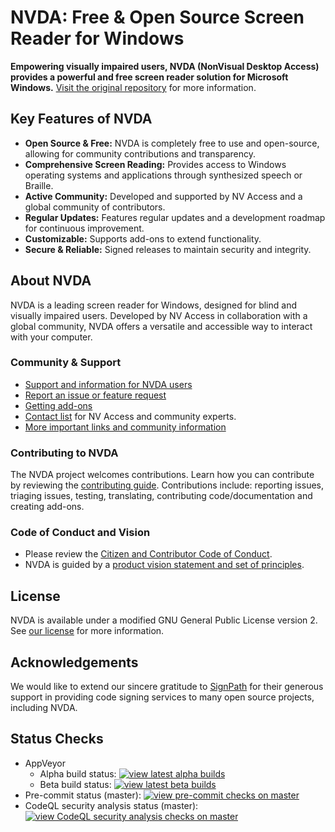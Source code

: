 # NVDA: Free & Open Source Screen Reader for Windows

**Empowering visually impaired users, NVDA (NonVisual Desktop Access) provides a powerful and free screen reader solution for Microsoft Windows.**  [Visit the original repository](https://github.com/nvaccess/nvda) for more information.

## Key Features of NVDA

*   **Open Source & Free:** NVDA is completely free to use and open-source, allowing for community contributions and transparency.
*   **Comprehensive Screen Reading:** Provides access to Windows operating systems and applications through synthesized speech or Braille.
*   **Active Community:** Developed and supported by NV Access and a global community of contributors.
*   **Regular Updates:**  Features regular updates and a development roadmap for continuous improvement.
*   **Customizable:**  Supports add-ons to extend functionality.
*   **Secure & Reliable:** Signed releases to maintain security and integrity.

## About NVDA

NVDA is a leading screen reader for Windows, designed for blind and visually impaired users. Developed by NV Access in collaboration with a global community, NVDA offers a versatile and accessible way to interact with your computer.

### Community & Support

*   [Support and information for NVDA users](https://www.nvaccess.org/get-help/)
*   [Report an issue or feature request](./projectDocs/issues/readme.md)
*   [Getting add-ons](https://download.nvaccess.org/documentation/userGuide.html#AddonsManager)
*   [Contact list](./projectDocs/community/expertsList.md) for NV Access and community experts.
*   [More important links and community information](./projectDocs/community/readme.md)

### Contributing to NVDA

The NVDA project welcomes contributions. Learn how you can contribute by reviewing the [contributing guide](./.github/CONTRIBUTING.md). Contributions include: reporting issues, triaging issues, testing, translating, contributing code/documentation and creating add-ons.

### Code of Conduct and Vision

*   Please review the [Citizen and Contributor Code of Conduct](CODE_OF_CONDUCT.md).
*   NVDA is guided by a [product vision statement and set of principles](./projectDocs/product_vision.md).

## License

NVDA is available under a modified GNU General Public License version 2. See [our license](./copying.txt) for more information.

## Acknowledgements

We would like to extend our sincere gratitude to [SignPath](https://www.signpath.io/) for their generous support in providing code signing services to many open source projects, including NVDA.

## Status Checks

*   AppVeyor
    *   Alpha build status: [![view latest alpha builds](https://ci.appveyor.com/api/projects/status/sqeer6p8lc80lvqe/branch/master?svg=true)](https://ci.appveyor.com/project/NVAccess/nvda/branch/master)
    *   Beta build status: [![view latest beta builds](https://ci.appveyor.com/api/projects/status/sqeer6p8lc80lvqe/branch/beta?svg=true)](https://ci.appveyor.com/project/NVAccess/nvda/branch/beta)
*   Pre-commit status (master): [![view pre-commit checks on master](https://results.pre-commit.ci/badge/github/nvaccess/nvda/master.svg)](https://results.pre-commit.ci/latest/github/nvaccess/nvda/master)
*   CodeQL security analysis status (master): [![view CodeQL security analysis checks on master](https://github.com/nvaccess/nvda/actions/workflows/github-code-scanning/codeql/badge.svg?branch=master)](https://github.com/nvaccess/nvda/actions/workflows/github-code-scanning/codeql?query=branch%3Amaster)